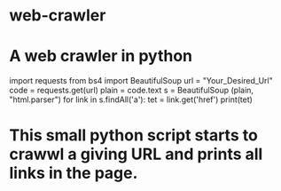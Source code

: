 # web-crawler
# A web crawler in python 
import requests
from bs4 import BeautifulSoup
url = "Your_Desired_Url"
code = requests.get(url)
plain = code.text
s = BeautifulSoup (plain, "html.parser")
for link in s.findAll('a'):
        tet = link.get('href')
        print(tet)
# This small python script starts to crawwl a giving URL and prints all links in the page.
